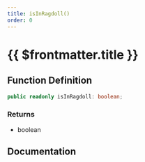 ```yaml
---
title: isInRagdoll()
order: 0
---
```


# {{ $frontmatter.title }}

## Function Definition

```ts
public readonly isInRagdoll: boolean;
```

### Returns

* boolean

## Documentation

<!--@include: ./parts/isInRagdoll.md-->
